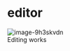 # editor
![image-9h3skvdn](https://github.com/localhost-four/editor/assets/119116574/b1a5bbf6-041f-4da2-aeac-a1b69c83bd39)
<br>
Editing works

